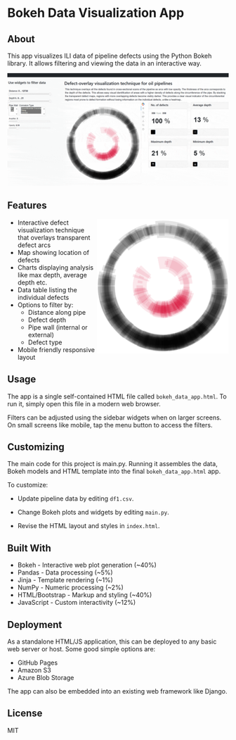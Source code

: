 # Bokeh Data Visualization App



## About

This app visualizes ILI data of pipeline defects using the Python Bokeh library. It allows filtering and viewing the data in an interactive way.

![App Demo](/assets/app-demo.gif)

## Features
<img src="/assets/defect_plot.png" width="300" style="float:right"> 

- Interactive defect visualization technique that overlays transparent defect arcs
- Map showing location of defects 
- Charts displaying analysis like max depth, average depth etc.
- Data table listing the individual defects
- Options to filter by:
  - Distance along pipe
  - Defect depth 
  - Pipe wall (internal or external)
  - Defect type
- Mobile friendly responsive layout

## Usage

The app is a single self-contained HTML file called `bokeh_data_app.html`. To run it, simply open this file in a modern web browser.

Filters can be adjusted using the sidebar widgets when on larger screens. On small screens like mobile, tap the menu button to access the filters.

## Customizing

The main code for this project is main.py. Running it assembles the data, Bokeh models and HTML template into the final `bokeh_data_app.html` app.

To customize:

- Update pipeline data by editing `df1.csv`.

- Change Bokeh plots and widgets by editing `main.py`.

- Revise the HTML layout and styles in `index.html`.

## Built With

- Bokeh - Interactive web plot generation (~40%)
- Pandas - Data processing (~5%)
- Jinja - Template rendering (~1%)
- NumPy - Numeric processing (~2%)
- HTML/Bootstrap - Markup and styling (~40%)
- JavaScript - Custom interactivity (~12%)

## Deployment

As a standalone HTML/JS application, this can be deployed to any basic web server or host. Some good simple options are:

- GitHub Pages
- Amazon S3 
- Azure Blob Storage

The app can also be embedded into an existing web framework like Django.

## License

MIT
